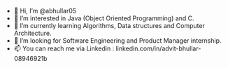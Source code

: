 - 👋 Hi, I’m @abhullar05
- 👀 I’m interested in Java (Object Oriented Programming) and C.
- 🌱 I’m currently learning Algorithms, Data structures and Computer Architecture.
- 💞️ I’m looking for Software Engineering and Product Manager internship.
- 📫 You can reach me via Linkedin : linkedin.com/in/advit-bhullar-08946921b

<!---
abhullar05/abhullar05 is a ✨ special ✨ repository because its `README.md` (this file) appears on your GitHub profile.
You can click the Preview link to take a look at your changes.
--->
